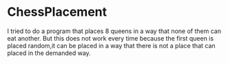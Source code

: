 # ChessPlacement

I tried to do a program that places 8 queens in a way that none of them can eat another.
But this does not work every time because the first queen is placed random,it can be placed in a way that there is not a place that can placed in the demanded way.

